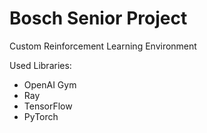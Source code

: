 # Bosch Senior Project

Custom Reinforcement Learning Environment

Used Libraries:
- OpenAI Gym
- Ray
- TensorFlow
- PyTorch
